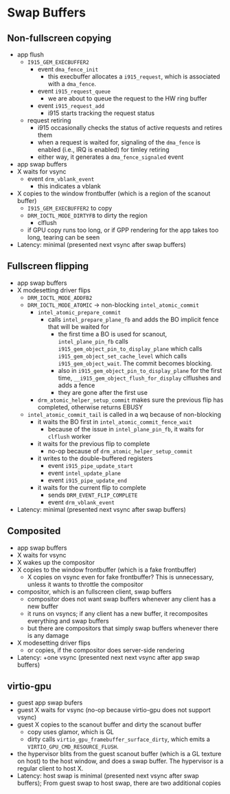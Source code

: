 Swap Buffers
============

## Non-fullscreen copying

- app flush
  - `I915_GEM_EXECBUFFER2`
    - event `dma_fence_init`
      - this execbuffer allocates a `i915_request`, which is associated with a
      	`dma_fence`.
    - event `i915_request_queue`
      - we are about to queue the request to the HW ring buffer
    - event `i915_request_add`
      - i915 starts tracking the request status
  - request retiring
    - i915 occasionally checks the status of active requests and retires them
    - when a request is waited for, signaling of the `dma_fence` is enabled
      (i.e., IRQ is enabled) for timley retiring
    - either way, it generates a `dma_fence_signaled` event
- app swap buffers
- X waits for vsync
  - event `drm_vblank_event`
    - this indicates a vblank
- X copies to the window frontbuffer (which is a region of the scanout buffer)
  - `I915_GEM_EXECBUFFER2` to copy
  - `DRM_IOCTL_MODE_DIRTYFB` to dirty the region
    - clflush
  - if GPU copy runs too long, or if GPP rendering for the app takes too long,
    tearing can be seen
- Latency: minimal (presented next vsync after swap buffers)

## Fullscreen flipping

- app swap buffers
- X modesetting driver flips
  - `DRM_IOCTL_MODE_ADDFB2`
  - `DRM_IOCTL_MODE_ATOMIC` -> non-blocking `intel_atomic_commit`
    - `intel_atomic_prepare_commit`
      - calls `intel_prepare_plane_fb` and adds the BO implicit fence that
      	will be waited for
      	* the first time a BO is used for scanout, `intel_plane_pin_fb` calls
      	  `i915_gem_object_pin_to_display_plane` which calls
      	  `i915_gem_object_set_cache_level` which calls
      	  `i915_gem_object_wait`.  The commit becomes blocking.
      	* also in `i915_gem_object_pin_to_display_plane` for the first time,
      	  `__i915_gem_object_flush_for_display` clflushes and adds a fence
      	* they are gone after the first use
    - `drm_atomic_helper_setup_commit` makes sure the previous flip has
      completed, otherwise returns EBUSY
  - `intel_atomic_commit_tail` is called in a wq because of non-blocking
    - it waits the BO first in `intel_atomic_commit_fence_wait`
      - because of the issue in `intel_plane_pin_fb`, it waits for `clflush`
      	worker
    - it waits for the previous flip to complete
      - no-op because of `drm_atomic_helper_setup_commit`
    - it writes to the double-buffered registers
      - event `i915_pipe_update_start`
      - event `intel_update_plane`
      - event `i915_pipe_update_end`
    - it waits for the current flip to complete
      - sends `DRM_EVENT_FLIP_COMPLETE`
      - event `drm_vblank_event`
- Latency: minimal (presented next vsync after swap buffers)
 
## Composited

- app swap buffers
- X waits for vsync
- X wakes up the compositor
- X copies to the window frontbuffer (which is a fake frontbuffer)
  - X copies on vsync even for fake frontbuffer?  This is unnecessary, unless
    it wants to throttle the compositor
- compositor, which is an fullscreen client, swap buffers
  - compositor does not want swap buffers whenever any client has a new buffer
  - it runs on vsyncs; if any client has a new buffer, it recomposites
    everything and swap buffers
  - but there are compositors that simply swap buffers whenever there is any
    damage
- X modesetting driver flips
  - or copies, if the compositor does server-side rendering
- Latency: +one vsync (presented next next vsync after app swap buffers)

## virtio-gpu

- guest app swap bufers
- guest X waits for vsync (no-op because virtio-gpu does not support vsync)
- guest X copies to the scanout buffer and dirty the scanout buffer
  - copy uses glamor, which is GL
  - dirty calls `virtio_gpu_framebuffer_surface_dirty`, which emits a
    `VIRTIO_GPU_CMD_RESOURCE_FLUSH`.
- the hypervisor blits from the guest scanout buffer (which is a GL texture on
  host) to the host window, and does a swap buffer.  The hypervisor is a
  regular client to host X.
- Latency: host swap is minimal (presented next vsync after swap buffers);
  From guest swap to host swap, there are two additional copies
